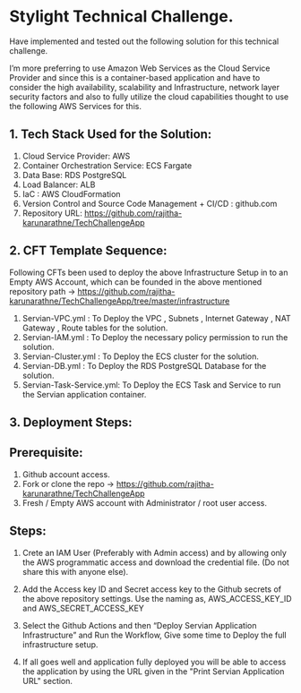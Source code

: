 # Stylight Technical Challenge. #

Have implemented and tested out the following solution for this technical challenge.

I’m more preferring to use Amazon Web Services as the Cloud Service Provider and since this is a container-based application and have to consider the high availability, scalability and Infrastructure, network layer security factors and also to fully utilize the cloud capabilities thought to use the following AWS Services for this.

## 1.	Tech Stack Used for the Solution:

1. Cloud Service Provider: AWS
2. Container Orchestration Service: ECS Fargate
3. Data Base: RDS PostgreSQL 
4. Load Balancer: ALB
5. IaC : AWS CloudFormation
6. Version Control and Source Code Management + CI/CD : github.com
7. Repository URL: https://github.com/rajitha-karunarathne/TechChallengeApp

## 2.	CFT Template Sequence:

Following CFTs been used to deploy the above Infrastructure Setup in to an Empty AWS Account, which can be founded in the above mentioned repository path -> https://github.com/rajitha-karunarathne/TechChallengeApp/tree/master/infrastructure

1. Servian-VPC.yml : To Deploy the VPC , Subnets , Internet Gateway , NAT Gateway , Route tables for the solution.
2. Servian-IAM.yml : To Deploy the necessary policy permission to run the solution.
3. Servian-Cluster.yml : To Deploy the ECS cluster for the solution.
4. Servian-DB.yml : To Deploy the RDS PostgreSQL Database for the solution.
5. Servian-Task-Service.yml: To Deploy the ECS Task and Service to run the Servian application container.

## 3.	Deployment Steps:

## Prerequisite: 

1.	Github account access.
2.	Fork or clone the repo -> https://github.com/rajitha-karunarathne/TechChallengeApp
3.	Fresh / Empty AWS account with Administrator / root user access.

## Steps:

1.	Crete an IAM User (Preferably with Admin access) and by allowing only the AWS programmatic access and download the credential file. (Do not share this with anyone else).

2.	Add the Access key ID and Secret access key to the Github secrets of the above repository settings. 
 Use the naming as, AWS_ACCESS_KEY_ID and AWS_SECRET_ACCESS_KEY

3.	Select the Github Actions and then “Deploy Servian Application Infrastructure” and Run the Workflow, Give some time to Deploy the full infrastructure setup.

4. If all goes well and application fully deployed you will be able to access the application by using the URL given in the "Print Servian Application URL" section.



 


